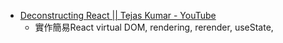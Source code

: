 * [Deconstructing React || Tejas Kumar - YouTube](https://www.youtube.com/watch?v=f2mMOiCSj5c)
	* 實作簡易React virtual DOM, rendering, rerender, useState, 
